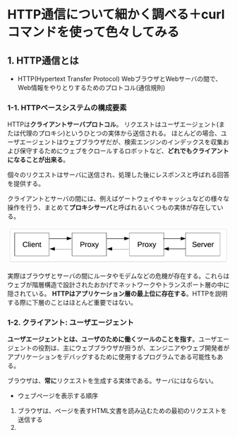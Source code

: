 # HTTP通信について細かく調べる＋curlコマンドを使って色々してみる

## 1. HTTP通信とは

* HTTP(Hypertext Transfer Protocol)
WebブラウザとWebサーバの間で、Web情報をやりとりするためのプロトコル(通信規則)

### 1-1. HTTPベースシステムの構成要素

HTTPは**クライアントサーバプロトコル**。
リクエストはユーザエージェント(または代理のプロキシ)というひとつの実体から送信される。
ほとんどの場合、ユーザエージェントはウェブブラウザだが、検索エンジンのインデックスを収集および保守するためにウェブをクロールするロボットなど、**どれでもクライアントになることが出来る**。

個々のリクエストはサーバに送信され、処理した後にレスポンスと呼ばれる回答を提供する。

クライアントとサーバの間には、例えばゲートウェイやキャッシュなどの様々な操作を行う、まとめて**プロキシサーバ**と呼ばれるいくつもの実体が存在している。

![](2022-10-18-13-57-55.png)

実際はブラウザとサーバの間にルータやモデムなどの危機が存在する。これらはウェブが階層構造で設計されたおかげでネットワークやトランスポート層の中に隠されている。
**HTTPはアプリケーション層の最上位に存在する**。HTTPを説明する際に下層のことはほとんど重要ではない。

### 1-2. クライアント: ユーザエージェント

**ユーザエージェントとは、ユーザのために働くツールのことを指す**。ユーザエージェントの役割は、主にウェブブラウザが担うが、エンジニアやウェブ開発者がアプリケーションをデバッグするために使用するプログラムである可能性もある。

ブラウザは、**常に**リクエストを生成する実体である。サーバにはならない。

* ウェブページを表示する順序

1. ブラウザは、ページを表すHTML文書を読み込むための最初のリクエストを送信する
2.

